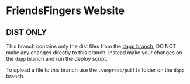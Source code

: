 # FriendsFingers Website

## DIST ONLY
This branch contains only the dist files from the [dapp branch](https://github.com/FriendsFingers/friendsfingers.github.io/tree/dapp), DO NOT make any changes directly to this branch, instead make your changes on the `dapp` branch and run the deploy script.

To upload a file to this branch use the `.vuepress/public` folder on the `dapp` branch.
